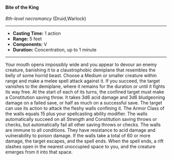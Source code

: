 #### Bite of the King
*8th-level necromancy* (Druid,Warlock)
___
- **Casting Time:** 1 action
- **Range:** 5 feet
- **Components:** V
- **Duration:** Concentration, up to 1 minute
---
Your mouth opens impossibly wide and you appear
to devour an enemy creature, banishing it to a
claustrophobic demiplane that resembles the belly
of some horrid beast. Choose a Medium or smaller
creature within range and make a melee spell attack
against it. If you succeed, the target vanishes to the
demiplane, where it remains for the duration or
until it fights its way free.
At the start of each of its turns, the confined
target must make a Constitution saving throw. It
takes 3d6 acid damage and 3d6 bludgeoning
damage on a failed save, or half as much on a
successful save.
The target can use its action to attack the fleshy
walls confining it. The Armor Class of the walls
equals 15 plus your spellcasting ability modifier. The
walls automatically succeed on all Strength and
Constitution saving throws or checks, but
automatically fail all other saving throws or checks.
The walls are immune to all conditions. They
have resistance to acid damage and vulnerability to
poison damage. If the walls take a total of 60 or
more damage, the target escapes, and the spell
ends. When the spell ends, a rift slashes open in the
nearest unoccupied space to you, and the creature
emerges from it into that space.

